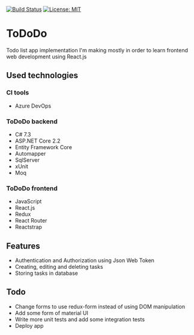 [![Build Status](https://dev.azure.com/zalewsks7/ToDo/_apis/build/status/szymenn.ToDoDo?branchName=master)](https://dev.azure.com/zalewsks7/ToDo/_build/latest?definitionId=3&branchName=master)
[![License: MIT](https://img.shields.io/badge/License-MIT-yellow.svg)](https://opensource.org/licenses/MIT)
# ToDoDo
Todo list app implementation I'm making mostly in order to learn frontend web development using React.js
## Used technologies
### CI tools 
- Azure DevOps
### ToDoDo backend
- C# 7.3
- ASP.NET Core 2.2 
- Entity Framework Core
- Automapper
- SqlServer
- xUnit
- Moq
### ToDoDo frontend
- JavaScript
- React.js 
- Redux
- React Router
- Reactstrap
## Features
- Authentication and Authorization using Json Web Token
- Creating, editing and deleting tasks
- Storing tasks in database
## Todo
- Change forms to use redux-form instead of using DOM manipulation 
- Add some form of material UI 
- Write more unit tests and add some integration tests
- Deploy app 
